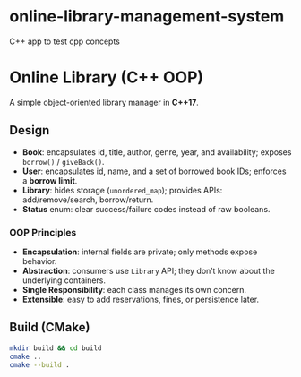 # online-library-management-system
C++ app to test cpp concepts 

# Online Library (C++ OOP)

A simple object-oriented library manager in **C++17**.

## Design
- **Book**: encapsulates id, title, author, genre, year, and availability; exposes `borrow()` / `giveBack()`.
- **User**: encapsulates id, name, and a set of borrowed book IDs; enforces a **borrow limit**.
- **Library**: hides storage (`unordered_map`); provides APIs: add/remove/search, borrow/return.
- **Status** enum: clear success/failure codes instead of raw booleans.

### OOP Principles
- **Encapsulation**: internal fields are private; only methods expose behavior.
- **Abstraction**: consumers use `Library` API; they don’t know about the underlying containers.
- **Single Responsibility**: each class manages its own concern.
- **Extensible**: easy to add reservations, fines, or persistence later.

## Build (CMake)
```bash
mkdir build && cd build
cmake ..
cmake --build .

